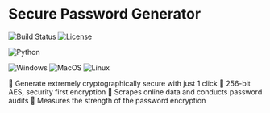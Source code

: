 # Secure Password Generator
[![Build Status](https://img.shields.io/github/workflow/status/2factorauth/twofactorauth/Jekyll%20Tests?style=for-the-badge)](https://github.com/2factorauth/twofactorauth/actions)
[![License](https://img.shields.io/badge/license-mit-9A0F2D.svg?style=for-the-badge)](/LICENSE)

![Python](https://img.shields.io/badge/python-3670A0?style=flat-square&logo=python&logoColor=ffdd54)

![Windows](https://img.shields.io/badge/Windows-0078D6?style=flat-square&logo=windows&logoColor=white) ![MacOS](https://img.shields.io/badge/MacOS-%23000000.svg?style=flat-square&logo=apple&logoColor=white) ![Linux](https://img.shields.io/badge/Linux-FCC624?style=flat-square&logo=linux&logoColor=black) 

🔑 Generate extremely cryptographically secure with just 1 click 
🔑 256-bit AES, security first encryption
🔑 Scrapes online data and conducts password audits 
🔑 Measures the strength of the password encryption

